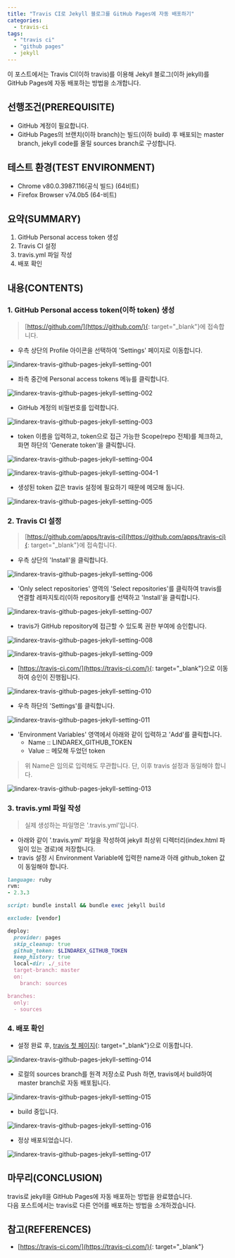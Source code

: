 ```yaml
---
title: "Travis CI로 Jekyll 블로그를 GitHub Pages에 자동 배포하기"
categories: 
  - travis-ci
tags: 
  - "travis ci"
  - "github pages"
  - jekyll
---
```



이 포스트에서는 Travis CI(이하 travis)를 이용해 Jekyll 블로그(이하 jekyll)를 GitHub Pages에 자동 배포하는 방법을 소개합니다.


## 선행조건(PREREQUISITE)
- GitHub 계정이 필요합니다.
- GitHub Pages의 브랜치(이하 branch)는 빌드(이하 build) 후 배포되는 master branch, jekyll code를 올릴 sources branch로 구성합니다.


## 테스트 환경(TEST ENVIRONMENT)
- Chrome v80.0.3987.116(공식 빌드) (64비트)
- Firefox Browser v74.0b5 (64-비트)


## 요약(SUMMARY)
1. GitHub Personal access token 생성
2. Travis CI 설정
3. travis.yml 파일 작성
4. 배포 확인


## 내용(CONTENTS)
### 1. GitHub Personal access token(이하 token) 생성
> [https://github.com/](https://github.com/){: target="\_blank"}에 접속합니다.

- 우측 상단의 Profile 아이콘을 선택하여 'Settings' 페이지로 이동합니다.

![lindarex-travis-github-pages-jekyll-setting-001]

- 좌측 중간에 Personal access tokens 메뉴를 클릭합니다.

![lindarex-travis-github-pages-jekyll-setting-002]

- GitHub 계정의 비밀번호를 입력합니다.

![lindarex-travis-github-pages-jekyll-setting-003]

- token 이름을 입력하고, token으로 접근 가능한 Scope(repo 전체)를 체크하고, 화면 하단의 'Generate token'을 클릭합니다.

![lindarex-travis-github-pages-jekyll-setting-004]

![lindarex-travis-github-pages-jekyll-setting-004-1]

- 생성된 token 값은 travis 설정에 필요하기 때문에 메모해 둡니다.

![lindarex-travis-github-pages-jekyll-setting-005]

### 2. Travis CI 설정

> [https://github.com/apps/travis-ci](https://github.com/apps/travis-ci){: target="\_blank"}에 접속합니다.

- 우측 상단의 'Install'을 클릭합니다.

![lindarex-travis-github-pages-jekyll-setting-006]

- 'Only select repositories' 영역의 'Select repositories'를 클릭하여 travis를 연결할 레파지토리(이하 repository를 선택하고 'Install'을 클릭합니다.

![lindarex-travis-github-pages-jekyll-setting-007]

- travis가 GitHub repository에 접근할 수 있도록 권한 부여에 승인합니다.

![lindarex-travis-github-pages-jekyll-setting-008]

![lindarex-travis-github-pages-jekyll-setting-009]

- [https://travis-ci.com/](https://travis-ci.com/){: target="\_blank"}으로 이동하여 승인이 진행됩니다.

![lindarex-travis-github-pages-jekyll-setting-010]

- 우측 하단의 'Settings'를 클릭합니다.

![lindarex-travis-github-pages-jekyll-setting-011]

- 'Environment Variables' 영역에서 아래와 같이 입력하고 'Add'를 클릭합니다.
    + Name :: LINDAREX_GITHUB_TOKEN
    + Value :: 메모해 두었던 token

> 위 Name은 임의로 입력해도 무관합니다. 단, 이후 travis 설정과 동일해야 합니다.

![lindarex-travis-github-pages-jekyll-setting-013]

### 3. travis.yml 파일 작성

> 실제 생성하는 파일명은 '.travis.yml'입니다.

- 아래와 같이 '.travis.yml' 파일을 작성하여 jekyll 최상위 디렉터리(index.html 파일이 있는 경로)에 저장합니다.
- travis 설정 시 Environment Variable에 입력한 name과 아래 github_token 값이 동일해야 합니다.

```ruby
language: ruby
rvm:
- 2.3.3

script: bundle install && bundle exec jekyll build

exclude: [vendor]

deploy:
  provider: pages
  skip_cleanup: true
  github_token: $LINDAREX_GITHUB_TOKEN
  keep_history: true
  local-dir: ./_site
  target-branch: master
  on:
    branch: sources

branches:
  only:
  - sources

```

### 4. 배포 확인
- 설정 완료 후, [travis 첫 페이지](https://travis-ci.com/){: target="\_blank"}으로 이동합니다.

![lindarex-travis-github-pages-jekyll-setting-014]

- 로컬의 sources branch를 원격 저장소로 Push 하면, travis에서 build하여 master branch로 자동 배포됩니다.

![lindarex-travis-github-pages-jekyll-setting-015]

- build 중입니다.

![lindarex-travis-github-pages-jekyll-setting-016]

- 정상 배포되었습니다.

![lindarex-travis-github-pages-jekyll-setting-017]


## 마무리(CONCLUSION)
travis로 jekyll을 GitHub Pages에 자동 배포하는 방법을 완료했습니다. <br />
다음 포스트에서는 travis로 다른 언어를 배포하는 방법을 소개하겠습니다.


## 참고(REFERENCES)
- [https://travis-ci.com/](https://travis-ci.com/){: target="\_blank"}


[lindarex-travis-github-pages-jekyll-setting-001]:/assets/images/2020-02-21-travis-github-pages-jekyll-setting/lindarex-travis-github-pages-jekyll-setting-001.png
[lindarex-travis-github-pages-jekyll-setting-002]:/assets/images/2020-02-21-travis-github-pages-jekyll-setting/lindarex-travis-github-pages-jekyll-setting-002.png
[lindarex-travis-github-pages-jekyll-setting-003]:/assets/images/2020-02-21-travis-github-pages-jekyll-setting/lindarex-travis-github-pages-jekyll-setting-003.png
[lindarex-travis-github-pages-jekyll-setting-004]:/assets/images/2020-02-21-travis-github-pages-jekyll-setting/lindarex-travis-github-pages-jekyll-setting-004.png
[lindarex-travis-github-pages-jekyll-setting-004-1]:/assets/images/2020-02-21-travis-github-pages-jekyll-setting/lindarex-travis-github-pages-jekyll-setting-004-1.png
[lindarex-travis-github-pages-jekyll-setting-005]:/assets/images/2020-02-21-travis-github-pages-jekyll-setting/lindarex-travis-github-pages-jekyll-setting-005.png
[lindarex-travis-github-pages-jekyll-setting-006]:/assets/images/2020-02-21-travis-github-pages-jekyll-setting/lindarex-travis-github-pages-jekyll-setting-006.png
[lindarex-travis-github-pages-jekyll-setting-007]:/assets/images/2020-02-21-travis-github-pages-jekyll-setting/lindarex-travis-github-pages-jekyll-setting-007.png
[lindarex-travis-github-pages-jekyll-setting-008]:/assets/images/2020-02-21-travis-github-pages-jekyll-setting/lindarex-travis-github-pages-jekyll-setting-008.png
[lindarex-travis-github-pages-jekyll-setting-009]:/assets/images/2020-02-21-travis-github-pages-jekyll-setting/lindarex-travis-github-pages-jekyll-setting-009.png
[lindarex-travis-github-pages-jekyll-setting-010]:/assets/images/2020-02-21-travis-github-pages-jekyll-setting/lindarex-travis-github-pages-jekyll-setting-010.png
[lindarex-travis-github-pages-jekyll-setting-011]:/assets/images/2020-02-21-travis-github-pages-jekyll-setting/lindarex-travis-github-pages-jekyll-setting-011.png
[lindarex-travis-github-pages-jekyll-setting-013]:/assets/images/2020-02-21-travis-github-pages-jekyll-setting/lindarex-travis-github-pages-jekyll-setting-013.png
[lindarex-travis-github-pages-jekyll-setting-014]:/assets/images/2020-02-21-travis-github-pages-jekyll-setting/lindarex-travis-github-pages-jekyll-setting-014.png
[lindarex-travis-github-pages-jekyll-setting-015]:/assets/images/2020-02-21-travis-github-pages-jekyll-setting/lindarex-travis-github-pages-jekyll-setting-015.png
[lindarex-travis-github-pages-jekyll-setting-016]:/assets/images/2020-02-21-travis-github-pages-jekyll-setting/lindarex-travis-github-pages-jekyll-setting-016.png
[lindarex-travis-github-pages-jekyll-setting-017]:/assets/images/2020-02-21-travis-github-pages-jekyll-setting/lindarex-travis-github-pages-jekyll-setting-017.png

